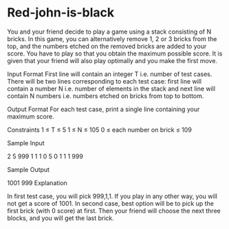 # Red-john-is-black
You and your friend decide to play a game using a stack consisting of N bricks. In this game, you can alternatively remove 1, 2 or 3 bricks from the top, and the numbers etched on the removed bricks are added to your score. You have to play so that you obtain the maximum possible score. It is given that your friend will also play optimally and you make the first move.

Input Format 
First line will contain an integer T i.e. number of test cases. There will be two lines corresponding to each test case: first line will contain a number N i.e. number of elements in the stack and next line will contain N numbers i.e. numbers etched on bricks from top to bottom.

Output Format 
For each test case, print a single line containing your maximum score.

Constraints 
1 ≤ T ≤ 5 
1 ≤ N ≤ 105 
0 ≤ each number on brick ≤ 109

Sample Input

2
5
999 1 1 1 0
5
0 1 1 1 999


Sample Output

1001
999
Explanation

In first test case, you will pick 999,1,1. If you play in any other way, you will not get a score of 1001. 
In second case, best option will be to pick up the first brick (with 0 score) at first. Then your friend will choose the next three blocks, and you will get the last brick.
